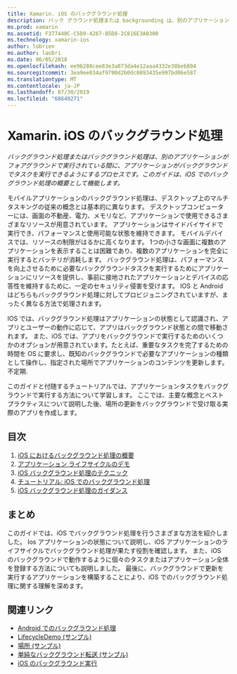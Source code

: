 ```yaml
---
title: Xamarin. iOS のバックグラウンド処理
description: バック グラウンド処理または backgrounding は、別のアプリケーションがフォア グラウンドで実行中に、アプリケーションにバック グラウンドでタスクを実行させる処理です。 このガイドは、iOSにおけるバック グラウンド処理の概要を説明します。
ms.prod: xamarin
ms.assetid: F377440C-C5D9-4267-85D8-2C816E3A0300
ms.technology: xamarin-ios
author: lobrien
ms.author: laobri
ms.date: 06/05/2018
ms.openlocfilehash: ee96288cee83e3a073da4e12aaa4332e38beb804
ms.sourcegitcommit: 3ea9ee034af9790d2b0dc0893435e997bd06e587
ms.translationtype: MT
ms.contentlocale: ja-JP
ms.lasthandoff: 07/30/2019
ms.locfileid: "68649271"
---
```

# <a name="backgrounding-in-xamarinios"></a>Xamarin. iOS のバックグラウンド処理

_バックグラウンド処理またはバックグラウンド処理は、別のアプリケーションがフォアグラウンドで実行されている間に、アプリケーションがバックグラウンドでタスクを実行できるようにするプロセスです。このガイドは、iOS でのバックグラウンド処理の概要として機能します。_

モバイルアプリケーションのバックグラウンド処理は、デスクトップ上のマルチタスキングの従来の概念とは基本的に異なります。 デスクトップコンピューターには、画面の不動産、電力、メモリなど、アプリケーションで使用できるさまざまなリソースが用意されています。 アプリケーションはサイドバイサイドで実行でき、パフォーマンスと使用可能な状態を維持できます。 モバイルデバイスでは、リソースの制限がはるかに高くなります。 1つの小さな画面に複数のアプリケーションを表示することは困難であり、複数のアプリケーションを完全に実行するとバッテリが消耗します。 バックグラウンド処理は、パフォーマンスを向上させるために必要なバックグラウンドタスクを実行するためにアプリケーションにリソースを提供し、事前に接地されたアプリケーションとデバイスの応答性を維持するために、一定のセキュリティ侵害を受けます。 IOS と Android はどちらもバックグラウンド処理に対してプロビジョニングされていますが、まったく異なる方法で処理されます。

IOS では、バックグラウンド処理はアプリケーションの状態として認識され、アプリとユーザーの動作に応じて、アプリはバックグラウンド状態との間で移動されます。 また、iOS では、アプリをバックグラウンドで実行するためのいくつかのオプションが用意されています。たとえば、重要なタスクを完了するための時間を OS に要求し、既知のバックグラウンドで必要なアプリケーションの種類として操作し、指定された場所でアプリケーションのコンテンツを更新します。不定期.

このガイドと付随するチュートリアルでは、アプリケーションタスクをバックグラウンドで実行する方法について学習します。 ここでは、主要な概念とベストプラクティスについて説明した後、場所の更新をバックグラウンドで受け取る実際のアプリを作成します。

## <a name="contents"></a>目次

1.  [iOS におけるバックグラウンド処理の概要](~/ios/app-fundamentals/backgrounding/introduction-to-backgrounding-in-ios.md)
1.  [アプリケーション ライフサイクルのデモ](~/ios/app-fundamentals/backgrounding/application-lifecycle-demo.md)
1.  [iOS バックグラウンド処理のテクニック](~/ios/app-fundamentals/backgrounding/ios-backgrounding-techniques/index.md)
1.  [チュートリアル: iOS でのバックグラウンド処理](~/ios/app-fundamentals/backgrounding/ios-backgrounding-walkthroughs/index.md)
1.  [iOS バックグラウンド処理のガイダンス](~/ios/app-fundamentals/backgrounding/ios-backgrounding-guidance.md)

## <a name="summary"></a>まとめ

このガイドでは、iOS でバックグラウンド処理を行うさまざまな方法を紹介しました。 Ios アプリケーションの状態について説明し、iOS アプリケーションのライフサイクルでバックグラウンド処理が果たす役割を確認します。 また、iOS のバックグラウンドで動作するように個々のタスクまたはアプリケーション全体を登録する方法についても説明しました。 最後に、バックグラウンドで更新を実行するアプリケーションを構築することにより、iOS でのバックグラウンド処理に関する理解を深めます。



## <a name="related-links"></a>関連リンク

- [Android でのバックグラウンド処理](~/android/app-fundamentals/services/index.md)
- [LifecycleDemo (サンプル)](https://docs.microsoft.com/samples/xamarin/ios-samples/lifecycledemo)
- [場所 (サンプル)](https://docs.microsoft.com/samples/xamarin/ios-samples/location)
- [単純なバックグラウンド転送 (サンプル)](https://docs.microsoft.com/samples/xamarin/ios-samples/simplebackgroundtransfer)
- [iOS のバックグラウンド実行](https://developer.apple.com/library/ios/documentation/iPhone/Conceptual/iPhoneOSProgrammingGuide/BackgroundExecution/BackgroundExecution.html)
